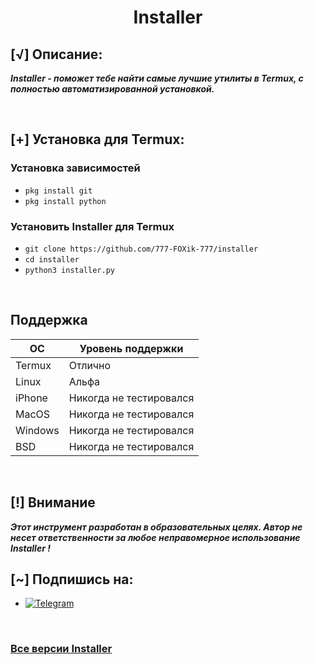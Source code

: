 <h1 align="center">Installer</h1>


## [√] Описание:

***Installer - поможет тебе найти самые лучшие утилиты в Termux,
с полностью автоматизированной установкой.***

<br>

## [+] Установка для Termux:

### Установка зависимостей

 - ```pkg install git```
 - ```pkg install python``` 

### Установить Installer для Termux

 - `git clone https://github.com/777-FOXik-777/installer`
 - `cd installer`
 - `python3 installer.py`

<br>

## Поддержка

ОС         | Уровень поддержки
-----------|--------------
Termux     | Отлично
Linux      | Альфа
iPhone     | Никогда не тестировался
MacOS      | Никогда не тестировался
Windows    | Никогда не тестировался
BSD        | Никогда не тестировался

<br>

## [!] Внимание

***Этот инструмент разработан в образовательных целях. Автор не несет ответственности за любое неправомерное использование Installer !***
<br>

## [~] Подпишись на:

- [![Telegram](https://img.shields.io/badge/Telegram-SYPEXHACK-indigo?style=for-the-badge&logo=telegram)](https://t.me/+1MZLhFv1sMJjZmFi)
<br>

### [Все версии Installer](https://github.com/777-FOXik-777/installer/releases)
